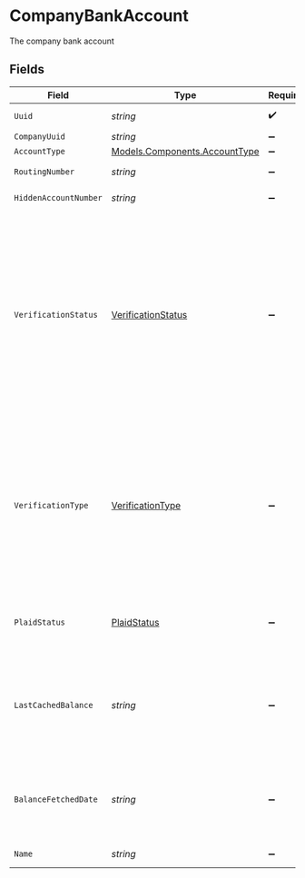 # CompanyBankAccount

The company bank account


## Fields

| Field                                                                                                                                                                                                                                                                                                                        | Type                                                                                                                                                                                                                                                                                                                         | Required                                                                                                                                                                                                                                                                                                                     | Description                                                                                                                                                                                                                                                                                                                  |
| ---------------------------------------------------------------------------------------------------------------------------------------------------------------------------------------------------------------------------------------------------------------------------------------------------------------------------- | ---------------------------------------------------------------------------------------------------------------------------------------------------------------------------------------------------------------------------------------------------------------------------------------------------------------------------- | ---------------------------------------------------------------------------------------------------------------------------------------------------------------------------------------------------------------------------------------------------------------------------------------------------------------------------- | ---------------------------------------------------------------------------------------------------------------------------------------------------------------------------------------------------------------------------------------------------------------------------------------------------------------------------- |
| `Uuid`                                                                                                                                                                                                                                                                                                                       | *string*                                                                                                                                                                                                                                                                                                                     | :heavy_check_mark:                                                                                                                                                                                                                                                                                                           | UUID of the bank account                                                                                                                                                                                                                                                                                                     |
| `CompanyUuid`                                                                                                                                                                                                                                                                                                                | *string*                                                                                                                                                                                                                                                                                                                     | :heavy_minus_sign:                                                                                                                                                                                                                                                                                                           | UUID of the company                                                                                                                                                                                                                                                                                                          |
| `AccountType`                                                                                                                                                                                                                                                                                                                | [Models.Components.AccountType](../../Models/Components/AccountType.md)                                                                                                                                                                                                                                                      | :heavy_minus_sign:                                                                                                                                                                                                                                                                                                           | Bank account type                                                                                                                                                                                                                                                                                                            |
| `RoutingNumber`                                                                                                                                                                                                                                                                                                              | *string*                                                                                                                                                                                                                                                                                                                     | :heavy_minus_sign:                                                                                                                                                                                                                                                                                                           | The bank account's routing number                                                                                                                                                                                                                                                                                            |
| `HiddenAccountNumber`                                                                                                                                                                                                                                                                                                        | *string*                                                                                                                                                                                                                                                                                                                     | :heavy_minus_sign:                                                                                                                                                                                                                                                                                                           | Masked bank account number                                                                                                                                                                                                                                                                                                   |
| `VerificationStatus`                                                                                                                                                                                                                                                                                                         | [VerificationStatus](../../Models/Components/VerificationStatus.md)                                                                                                                                                                                                                                                          | :heavy_minus_sign:                                                                                                                                                                                                                                                                                                           | The verification status of the bank account.<br/><br/>'awaiting_deposits' means the bank account is just created and money is being transferred.<br/>'ready_for_verification' means the micro-deposits are completed and the verification process can begin by using the verify endpoint.<br/>'verified' means the bank account is verified. |
| `VerificationType`                                                                                                                                                                                                                                                                                                           | [VerificationType](../../Models/Components/VerificationType.md)                                                                                                                                                                                                                                                              | :heavy_minus_sign:                                                                                                                                                                                                                                                                                                           | The verification type of the bank account.<br/><br/>'bank_deposits' means the bank account is connected by entering routing and accounting numbers and verifying through micro-deposits.<br/>'plaid' means the bank account is connected through Plaid.                                                                      |
| `PlaidStatus`                                                                                                                                                                                                                                                                                                                | [PlaidStatus](../../Models/Components/PlaidStatus.md)                                                                                                                                                                                                                                                                        | :heavy_minus_sign:                                                                                                                                                                                                                                                                                                           | The Plaid connection status of the bank account. Only applies when verification type is Plaid.                                                                                                                                                                                                                               |
| `LastCachedBalance`                                                                                                                                                                                                                                                                                                          | *string*                                                                                                                                                                                                                                                                                                                     | :heavy_minus_sign:                                                                                                                                                                                                                                                                                                           | The last fetch balance for the bank account. Please be aware that this amount does not reflect the most up-to-date balance and only applies when the verification type is Plaid.                                                                                                                                             |
| `BalanceFetchedDate`                                                                                                                                                                                                                                                                                                         | *string*                                                                                                                                                                                                                                                                                                                     | :heavy_minus_sign:                                                                                                                                                                                                                                                                                                           | The balance fetch date associated with the last_cached_balance. Only applies when verification type is Plaid.                                                                                                                                                                                                                |
| `Name`                                                                                                                                                                                                                                                                                                                       | *string*                                                                                                                                                                                                                                                                                                                     | :heavy_minus_sign:                                                                                                                                                                                                                                                                                                           | Name of bank account                                                                                                                                                                                                                                                                                                         |